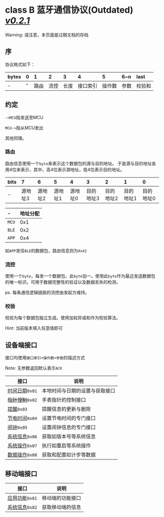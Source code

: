 # class B 蓝牙通信协议(Outdated) *[v0.2.1](#!dev/changelog.md)*

Warning: 请注意，本页面是过期文档的存档

## 序

协议格式如下：

| bytes | 0    | 1    | 2    | 3    | 4    | 5    | 6~n  | last |
| :---- | :--- | :--- | :--- | :--- | :--- | :--- | :--- | :--- |
| -     | `^`  | 路由   | 流控   | 长度   | 接口索引 | 操作数  | 参数   | 校验和  |

## 约定

`->MCU`指发送至MCU

`MCU->`指从MCU发出

其他同理。



### 路由

路由信息使用一个`byte`来表示这个数据包的源与目的地址。
于是源与目的地址各用4位来表示，其中，高4位表示源地址，低4位表示目的地址。

| bits | 7    | 6    | 5    | 4    | 3     | 2     | 1     | 0     |
| :--- | :--- | :--- | :--- | :--- | :---- | :---- | :---- | :---- |
| -    | 源地址3 | 源地址2 | 源地址1 | 源地址0 | 目的地址3 | 目的地址2 | 目的地址1 | 目的地址0 |

| -     | 地址分配 |
| :---- | :--- |
| `MCU` | 0x1  |
| `BLE` | 0x2  |
| `APP` | 0x4  |

如`APP`发往`BLE`的数据包，路由信息则为`0x42`

### 流控

使用一个`byte`，每发一个数据包，此`byte`加一。使用此`byte`作为最近发送数据包的唯一标识。可用于数据完整性的验证以及数据丢失的检测。

ps. 每条通信逻辑链路的流控由发起方维持。



### 校验

校验为每个数据包独立生成。使用加权异或和作为校验算法。

Hint: 当前版本填入任意值即可



## 设备端接口

接口均使用`接口索引+操作数+参数`的描述方式

Note: 无参数返回默认表示`ACK`

| 接口   | 说明                           |
| ---- | ---------------------------- |
| [时间日期](#!dev/classB/timedate.md)`0x01` | 本地时间与日期的设置与获取接口 |
| [~~指针控制~~](#!dev/classB/hand.md)`0x02` |手表指针的控制接口|
| [提醒](#!dev/classB/notify.md)`0x03`   |提醒信息的更新与删除|
| [节电时间](#!dev/classB/powersave.md)`0x04` |设置节电时间的专门接口|
| [闹钟](#!dev/classB/alarm.md)`0x05`   |设置闹钟信息的专门接口|
| [系统信息](#!dev/classB/sysinfo.md)`0x06` |获取如版本号等系统信息|
| [系统操作](#!dev/classB/sysctrl.md)`0x07` |执行如重启等系统操作|
| [数据操作](#!dev/classB/data.md)`0x08` |获取和配置如计步等数据|

## 移动端接口

| 接口   | 说明                   |
| ---- | -------------------- |
| [应用功能](#!dev/classB/m_func.md)`0x81` | 移动端的功能接口 |
| [系统信息](#!dev/classB/m_info.md)`0x82` | 获取移动端的信息 |
